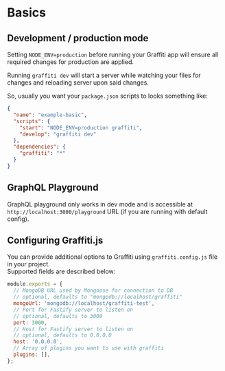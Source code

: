 # Basics

## Development / production mode

Setting `NODE_ENV=production` before running your Graffiti app will ensure all required changes for production are applied.

Running `graffiti dev` will start a server while watching your files for changes and reloading server upon said changes.

So, usually you want your `package.json` scripts to looks something like:

```json
{
  "name": "example-basic",
  "scripts": {
    "start": "NODE_ENV=production graffiti",
    "develop": "graffiti dev"
  },
  "dependencies": {
    "graffiti": "*"
  }
}
```

## GraphQL Playground

GraphQL playground only works in dev mode and is accessible at `http://localhost:3000/playground` URL (if you are running with default config).

## Configuring Graffiti.js

You can provide additional options to Graffiti using `graffiti.config.js` file in your project.  
Supported fields are described below:

```js
module.exports = {
  // MongoDB URL used by Mongoose for connection to DB
  // optional, defaults to "mongodb://localhost/graffiti"
  mongoUrl: 'mongodb://localhost/graffiti-test',
  // Port for Fastify server to listen on
  // optional, defaults to 3000
  port: 3000,
  // Host for Fastify server to listen on
  // optional, defaults to 0.0.0.0
  host: '0.0.0.0',
  // Array of plugins you want to use with graffiti
  plugins: [],
};
```
